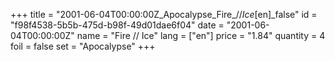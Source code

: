 +++
title = "2001-06-04T00:00:00Z_Apocalypse_Fire_//_Ice_[en]_false"
id = "f98f4538-5b5b-475d-b98f-49d01dae6f04"
date = "2001-06-04T00:00:00Z"
name = "Fire // Ice"
lang = ["en"]
price = "1.84"
quantity = 4
foil = false
set = "Apocalypse"
+++

